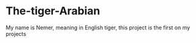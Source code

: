 # The-tiger-Arabian
My name is Nemer, meaning in English tiger, this project is the first on my projects
